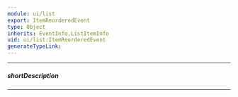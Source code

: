 ```yaml
---
module: ui/list
export: ItemReorderedEvent
type: Object
inherits: EventInfo,ListItemInfo
uid: ui/list:ItemReorderedEvent
generateTypeLink: 
---
```

---
##### shortDescription
<!-- Description goes here -->

---
<!-- Description goes here -->